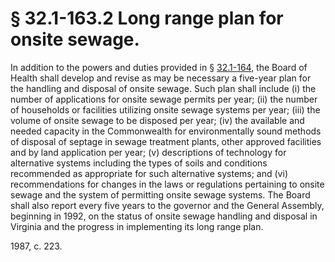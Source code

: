 # § 32.1-163.2 Long range plan for onsite sewage.

<p>In addition to the powers and duties provided in § <a href='http://law.lis.virginia.gov/vacode/32.1-164/'>32.1-164</a>, the Board of Health shall develop and revise as may be necessary a five-year plan for the handling and disposal of onsite sewage. Such plan shall include (i) the number of applications for onsite sewage permits per year; (ii) the number of households or facilities utilizing onsite sewage systems per year; (iii) the volume of onsite sewage to be disposed per year; (iv) the available and needed capacity in the Commonwealth for environmentally sound methods of disposal of septage in sewage treatment plants, other approved facilities and by land application per year; (v) descriptions of technology for alternative systems including the types of soils and conditions recommended as appropriate for such alternative systems; and (vi) recommendations for changes in the laws or regulations pertaining to onsite sewage and the system of permitting onsite sewage systems. The Board shall also report every five years to the governor and the General Assembly, beginning in 1992, on the status of onsite sewage handling and disposal in Virginia and the progress in implementing its long range plan.</p><p>1987, c. 223.</p>